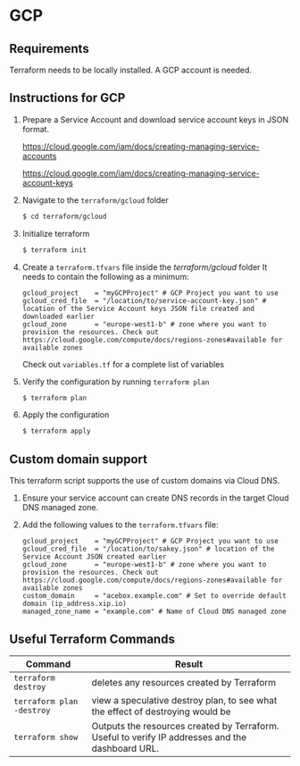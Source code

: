 # GCP

## Requirements

Terraform needs to be locally installed.
A GCP account is needed.

## Instructions for GCP

1. Prepare a Service Account and download service account keys in JSON format.

    https://cloud.google.com/iam/docs/creating-managing-service-accounts
    
    https://cloud.google.com/iam/docs/creating-managing-service-account-keys


2. Navigate to the `terraform/gcloud` folder

    ```bash
    $ cd terraform/gcloud
    ```

3. Initialize terraform

    ```bash
    $ terraform init
    ```

4. Create a `terraform.tfvars` file inside the *terraform/gcloud* folder
   It needs to contain the following as a minimum:

    ```hcl
    gcloud_project    = "myGCPProject" # GCP Project you want to use
    gcloud_cred_file  = "/location/to/service-account-key.json" # location of the Service Account keys JSON file created and downloaded earlier
    gcloud_zone       = "europe-west1-b" # zone where you want to provision the resources. Check out https://cloud.google.com/compute/docs/regions-zones#available for available zones
    ```

    Check out `variables.tf` for a complete list of variables

5. Verify the configuration by running `terraform plan`

    ```bash
    $ terraform plan
    ```

6. Apply the configuration

    ```bash
    $ terraform apply
    ```


## Custom domain support

This terraform script supports the use of custom domains via Cloud DNS.

1. Ensure your service account can create DNS records in the target Cloud DNS managed zone.

1. Add the following values to the `terraform.tfvars` file:

    ```hcl
    gcloud_project    = "myGCPProject" # GCP Project you want to use
    gcloud_cred_file  = "/location/to/sakey.json" # location of the Service Account JSON created earlier
    gcloud_zone       = "europe-west1-b" # zone where you want to provision the resources. Check out https://cloud.google.com/compute/docs/regions-zones#available for available zones
    custom_domain     = "acebox.example.com" # Set to override default domain (ip_address.xip.io)
    managed_zone_name = "example.com" # Name of Cloud DNS managed zone
    ```

## Useful Terraform Commands


Command  | Result
-------- | -------
`terraform destroy` | deletes any resources created by Terraform |
`terraform plan -destroy` | view a speculative destroy plan, to see what the effect of destroying would be |
`terraform show` | Outputs the resources created by Terraform. Useful to verify IP addresses and the dashboard URL. 


